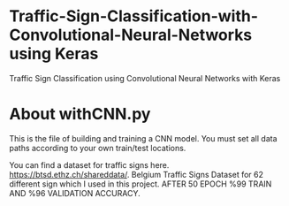 # Traffic-Sign-Classification-with-Convolutional-Neural-Networks using Keras
Traffic Sign Classification using Convolutional Neural Networks with Keras

# About withCNN.py
This is the file of building and training a CNN model.
You must set all data paths according to your own train/test locations.


You can find a dataset for traffic signs here. https://btsd.ethz.ch/shareddata/. Belgium Traffic Signs Dataset for 62 different sign which I used in this project.
AFTER 50 EPOCH %99 TRAIN AND %96 VALIDATION ACCURACY.
